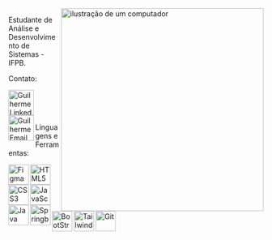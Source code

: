 <img src="https://raw.githubusercontent.com/MicaelliMedeiros/micaellimedeiros/master/image/computer-illustration.png" alt="ilustração de um computador" min-width="400px" max-width="400px" width="400px" align="right">

<p align="left"> 
  Estudante de Análise e Desenvolvimento de Sistemas - IFPB.
</p>

<p align="left">
  Contato:
</p>

<p align="left">
  <a title="Linkedin" href="https://www.linkedin.com/in/guilhermee-santos/"><img align="left" alt="Guilherme Linkedin" width="50px" target="_blank" src="https://img.icons8.com/color/100/linkedin.png" /></a>
  <a title="Email" href = "mailto:contato@guilhermesantosmj"><img align="left" alt="Guilherme Email" width="50px" target="_blank" src="https://img.icons8.com/color/100/gmail-new.png" /></a>
</p>

<br>
<br>
<br>

<p align="left">
  Linguagens e Ferramentas:
</p>

<p align="left">
  <img align="left" width="40px" title="Figma" alt="Figma" src="https://cdn.jsdelivr.net/gh/devicons/devicon@latest/icons/figma/figma-original.svg" />
  <img align="left" width="40px" title="HTML5" alt="HTML5" src="https://cdn.jsdelivr.net/gh/devicons/devicon@latest/icons/html5/html5-original.svg" />
  <img align="left" width="40px" title="CSS3" alt="CSS3" src="https://cdn.jsdelivr.net/gh/devicons/devicon@latest/icons/css3/css3-original.svg" />
  <img align="left" width="40px" title="JavaScript" alt="JavaScript" src="https://cdn.jsdelivr.net/gh/devicons/devicon@latest/icons/javascript/javascript-plain.svg" />
  <img align="left" width="40px" title="Java" alt="Java" src="https://cdn.jsdelivr.net/gh/devicons/devicon@latest/icons/java/java-original.svg" />
  <img align="left" width="40px" title="Springboot" alt="Springboot" src="https://cdn.jsdelivr.net/gh/devicons/devicon@latest/icons/spring/spring-original.svg" />
  <img align="left" width="40px" title="Bootstrap" alt="BootStrap" src="https://cdn.jsdelivr.net/gh/devicons/devicon@latest/icons/bootstrap/bootstrap-original.svg" />
  <img align="left" width="40px" title="Tailwind" alt="Tailwind" src="https://cdn.jsdelivr.net/gh/devicons/devicon@latest/icons/tailwindcss/tailwindcss-original.svg" />
  <img align="left" width="40px" title="Git" alt="Git" src="https://cdn.jsdelivr.net/gh/devicons/devicon@latest/icons/git/git-plain.svg" />
</p>

